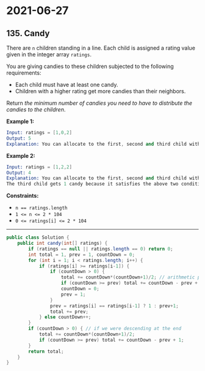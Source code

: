 # 2021-06-27

## 135. Candy

There are `n` children standing in a line. Each child is assigned a rating value given in the integer array `ratings`.

You are giving candies to these children subjected to the following requirements:

- Each child must have at least one candy.
- Children with a higher rating get more candies than their neighbors.

Return *the minimum number of candies you need to have to distribute the candies to the children*.

**Example 1:**

```s
Input: ratings = [1,0,2]
Output: 5
Explanation: You can allocate to the first, second and third child with 2, 1, 2 candies respectively.
```

**Example 2:**

```s
Input: ratings = [1,2,2]
Output: 4
Explanation: You can allocate to the first, second and third child with 1, 2, 1 candies respectively.
The third child gets 1 candy because it satisfies the above two conditions.
```

**Constraints:**

- `n == ratings.length`
- `1 <= n <= 2 * 104`
- `0 <= ratings[i] <= 2 * 104`

---

```java
public class Solution {
    public int candy(int[] ratings) {
        if (ratings == null || ratings.length == 0) return 0;
        int total = 1, prev = 1, countDown = 0;
        for (int i = 1; i < ratings.length; i++) {
            if (ratings[i] >= ratings[i-1]) {
                if (countDown > 0) {
                    total += countDown*(countDown+1)/2; // arithmetic progression
                    if (countDown >= prev) total += countDown - prev + 1;
                    countDown = 0;
                    prev = 1;
                }
                prev = ratings[i] == ratings[i-1] ? 1 : prev+1;
                total += prev;
            } else countDown++;
        }
        if (countDown > 0) { // if we were descending at the end
            total += countDown*(countDown+1)/2;
            if (countDown >= prev) total += countDown - prev + 1;
        }
        return total;
    }
}
```
